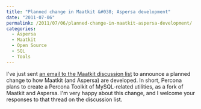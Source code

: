 ```yaml
---
title: "Planned change in Maatkit &#038; Aspersa development"
date: "2011-07-06"
permalink: /2011/07/06/planned-change-in-maatkit-aspersa-development/
categories:
  - Aspersa
  - Maatkit
  - Open Source
  - SQL
  - Tools
---
```

I've just sent [an email to the Maatkit discussion list][1] to announce a planned change to how Maatkit (and Aspersa) are developed. In short, Percona plans to create a Percona Toolkit of MySQL-related utilities, as a fork of Maatkit and Aspersa. I'm very happy about this change, and I welcome your responses to that thread on the discussion list.

 [1]: https://groups.google.com/d/topic/maatkit-discuss/JWW6QEbDoj8/discussion
